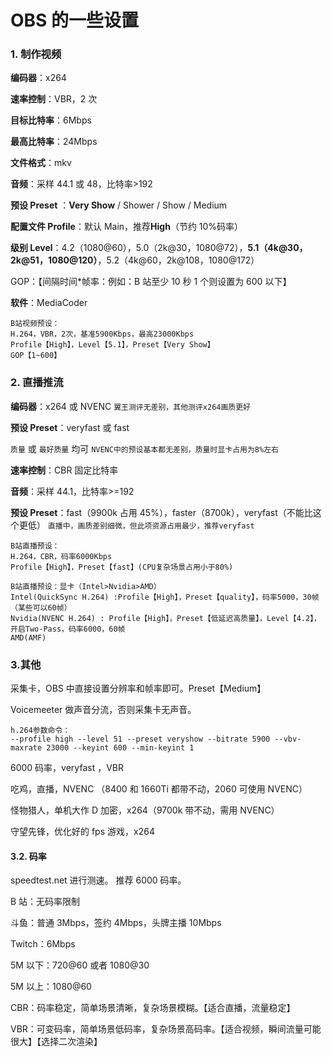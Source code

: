 # OBS 的一些设置

### 1. 制作视频

**编码器**：x264

**速率控制**：VBR，2 次

**目标比特率**：6Mbps

**最高比特率**：24Mbps

**文件格式**：mkv

**音频**：采样 44.1 或 48，比特率>192

**预设 Preset** ：**Very Show** / Shower / Show / Medium

**配置文件 Profile**：默认 Main，推荐**High**（节约 10%码率）

**级别 Level**：4.2（1080@60），5.0（2k@30，1080@72），**5.1（4k@30，2k@51，1080@120）**，5.2（4k@60，2k@108，1080@172）

GOP：【间隔时间\*帧率：例如：B 站至少 10 秒 1 个则设置为 600 以下】

**软件**：MediaCoder

```
B站视频预设：
H.264，VBR，2次，基准5900Kbps，最高23000Kbps
Profile【High】，Level【5.1】，Preset【Very Show】
GOP【1~600】
```

### 2. 直播推流

**编码器**：x264 或 NVENC `翼王测评无差别，其他测评x264画质更好`

**预设 Preset**：veryfast 或 fast

`质量` 或 `最好质量` 均可 `NVENC中的预设基本都无差别，质量时显卡占用为8%左右`

**速率控制**：CBR 固定比特率

**音频**：采样 44.1，比特率>=192

**预设 Preset**：fast（9900k 占用 45%），faster（8700k），veryfast（不能比这个更低） `直播中，画质差别细微，但此项资源占用最少，推荐veryfast`

```
B站直播预设：
H.264，CBR，码率6000Kbps
Profile【High】，Preset【fast】(CPU复杂场景占用小于80%)
```

```
B站直播预设：显卡（Intel>Nvidia>AMD）
Intel(QuickSync H.264) :Profile【High】，Preset【quality】，码率5000，30帧（某些可以60帧）
Nvidia(NVENC H.264) : Profile【High】，Preset【低延迟高质量】，Level【4.2】，开启Two-Pass，码率6000，60帧
AMD(AMF)
```

### 3.其他

采集卡，OBS 中直接设置分辨率和帧率即可。Preset【Medium】

Voicemeeter 做声音分流，否则采集卡无声音。

```
h.264参数命令：
--profile high --level 51 --preset veryshow --bitrate 5900 --vbv-maxrate 23000 --keyint 600 --min-keyint 1
```

6000 码率，veryfast ，VBR

吃鸡，直播，NVENC （8400 和 1660Ti 都带不动，2060 可使用 NVENC）

怪物猎人，单机大作 D 加密，x264（9700k 带不动，需用 NVENC）

守望先锋，优化好的 fps 游戏，x264

#### 3.2. 码率

speedtest.net 进行测速。 推荐 6000 码率。

B 站：无码率限制

斗鱼：普通 3Mbps，签约 4Mbps，头牌主播 10Mbps

Twitch：6Mbps

5M 以下：720@60 或者 1080@30

5M 以上：1080@60

CBR：码率稳定，简单场景清晰，复杂场景模糊。【适合直播，流量稳定】

VBR：可变码率，简单场景低码率，复杂场景高码率。【适合视频，瞬间流量可能很大】【选择二次渲染】
